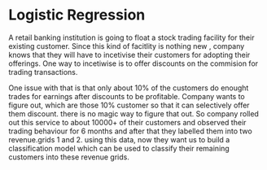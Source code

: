 # Logistic Regression

A retail banking institution is going to float a stock trading facility for their existing customer. Since this kind of facitlity is nothing new , company knows that they will have to incetivise their customers for adopting their offerings. One way to incetiwise is to offer discounts on the commision for trading transactions.

One issue with that is that only about 10% of the customers do enought trades for earnings after discounts to be profitable. Company wants to figure out, which are those 10% customer so that it can selectively offer them discount. there is no magic way to figure that out. So company rolled out this service to about 10000+ of their customers and observed their trading behaviour for 6 months and after that they labelled them into two revenue.grids 1 and 2. using this data, now they want us to build a classification model which can be used to classify their remaining customers into these revenue grids.
